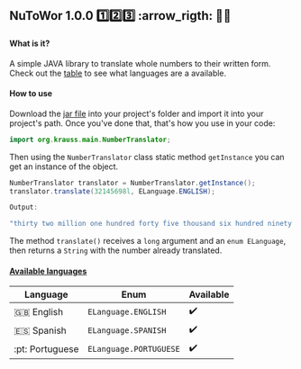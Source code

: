 ## NuToWor 1.0.0 :one::two::three: :arrow_rigth: :bust_in_silhouette::speech_balloon:

#### What is it?

A simple JAVA library to translate whole numbers to their written form. Check out the [table](#available-languages) to see what languages are a
available.

#### How to use 

Download the [jar file](lib/) into your project's folder and import it into your project's path.
Once you've done that, that's how you use in your code:

```java
import org.krauss.main.NumberTranslator;
```

Then using the `NumberTranslator` class static method `getInstance` you can get an instance of the object.

```java
NumberTranslator translator = NumberTranslator.getInstance();
translator.translate(32145698l, ELanguage.ENGLISH);

Output:

"thirty two million one hundred forty five thousand six hundred ninety eight" 
```

The method `translate()` receives a `long` argument and an `enum ELanguage`, then returns a `String` with the number already translated. 

#### [Available languages](#available-languages)

| Language | Enum | Available |
| -------- | -----| --------- |
| :gb: English | `ELanguage.ENGLISH` | :heavy_check_mark: | 
| :es: Spanish | `ELanguage.SPANISH` | :heavy_check_mark: |
| :pt: Portuguese | `ELanguage.PORTUGUESE` | :heavy_check_mark: |